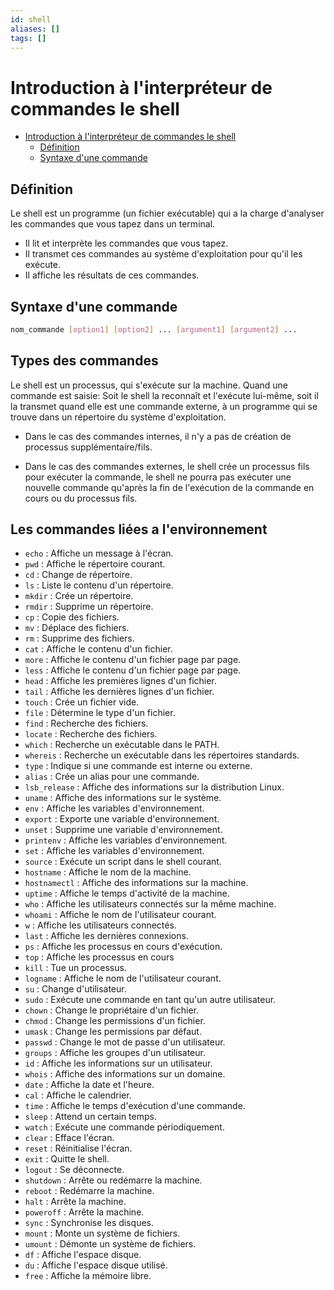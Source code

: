```yaml
---
id: shell
aliases: []
tags: []
---
```


# Introduction à l'interpréteur de commandes le shell

<!--toc:start-->
- [Introduction à l'interpréteur de commandes le shell](#introduction-à-linterpréteur-de-commandes-le-shell)
  - [Définition](#définition)
  - [Syntaxe d'une commande](#syntaxe-dune-commande)
<!--toc:end-->

## Définition

Le shell est un programme (un fichier exécutable) qui a la charge d'analyser
les commandes que vous tapez dans un terminal.

- Il lit et interprète les commandes que vous tapez.
- Il transmet ces commandes au système d'exploitation pour qu'il les exécute.
- Il affiche les résultats de ces commandes.

## Syntaxe d'une commande

```bash
nom_commande [option1] [option2] ... [argument1] [argument2] ...
```

## Types des commandes

Le shell est un processus, qui s'exécute sur la machine. Quand une commande est
saisie: Soit le shell la reconnaît et l'exécute lui-même, soit il la transmet
quand elle est une commande externe, à un programme qui se trouve dans un
répertoire du système d'exploitation.

- Dans le cas des commandes internes, il n'y a pas de création de processus
  supplémentaire/fils.

- Dans le cas des commandes externes, le shell crée un processus fils pour
  exécuter la commande, le shell ne pourra pas exécuter une nouvelle commande
  qu'après la fin de l'exécution de la commande en cours ou du processus fils.

## Les commandes liées a l'environnement

- `echo` : Affiche un message à l'écran.
- `pwd` : Affiche le répertoire courant.
- `cd` : Change de répertoire.
- `ls` : Liste le contenu d'un répertoire.
- `mkdir` : Crée un répertoire.
- `rmdir` : Supprime un répertoire.
- `cp` : Copie des fichiers.
- `mv` : Déplace des fichiers.
- `rm` : Supprime des fichiers.
- `cat` : Affiche le contenu d'un fichier.
- `more` : Affiche le contenu d'un fichier page par page.
- `less` : Affiche le contenu d'un fichier page par page.
- `head` : Affiche les premières lignes d'un fichier.
- `tail` : Affiche les dernières lignes d'un fichier.
- `touch` : Crée un fichier vide.
- `file` : Détermine le type d'un fichier.
- `find` : Recherche des fichiers.
- `locate` : Recherche des fichiers.
- `which` : Recherche un exécutable dans le PATH.
- `whereis` : Recherche un exécutable dans les répertoires standards.
- `type` : Indique si une commande est interne ou externe.
- `alias` : Crée un alias pour une commande.
- `lsb_release` : Affiche des informations sur la distribution Linux.
- `uname` : Affiche des informations sur le système.
- `env` : Affiche les variables d'environnement.
- `export` : Exporte une variable d'environnement.
- `unset` : Supprime une variable d'environnement.
- `printenv` : Affiche les variables d'environnement.
- `set` : Affiche les variables d'environnement.
- `source` : Exécute un script dans le shell courant.
- `hostname` : Affiche le nom de la machine.
- `hostnamectl` : Affiche des informations sur la machine.
- `uptime` : Affiche le temps d'activité de la machine.
- `who` : Affiche les utilisateurs connectés sur la même machine.
- `whoami` : Affiche le nom de l'utilisateur courant.
- `w` : Affiche les utilisateurs connectés.
- `last` : Affiche les dernières connexions.
- `ps` : Affiche les processus en cours d'exécution.
- `top` : Affiche les processus en cours
- `kill` : Tue un processus.
- `logname` : Affiche le nom de l'utilisateur courant.
- `su` : Change d'utilisateur.
- `sudo` : Exécute une commande en tant qu'un autre utilisateur.
- `chown` : Change le propriétaire d'un fichier.
- `chmod` : Change les permissions d'un fichier.
- `umask` : Change les permissions par défaut.
- `passwd` : Change le mot de passe d'un utilisateur.
- `groups` : Affiche les groupes d'un utilisateur.
- `id` : Affiche les informations sur un utilisateur.
- `whois` : Affiche des informations sur un domaine.
- `date` : Affiche la date et l'heure.
- `cal` : Affiche le calendrier.
- `time` : Affiche le temps d'exécution d'une commande.
- `sleep` : Attend un certain temps.
- `watch` : Exécute une commande périodiquement.
- `clear` : Efface l'écran.
- `reset` : Réinitialise l'écran.
- `exit` : Quitte le shell.
- `logout` : Se déconnecte.
- `shutdown` : Arrête ou redémarre la machine.
- `reboot` : Redémarre la machine.
- `halt` : Arrête la machine.
- `poweroff` : Arrête la machine.
- `sync` : Synchronise les disques.
- `mount` : Monte un système de fichiers.
- `umount` : Démonte un système de fichiers.
- `df` : Affiche l'espace disque.
- `du` : Affiche l'espace disque utilisé.
- `free` : Affiche la mémoire libre.
